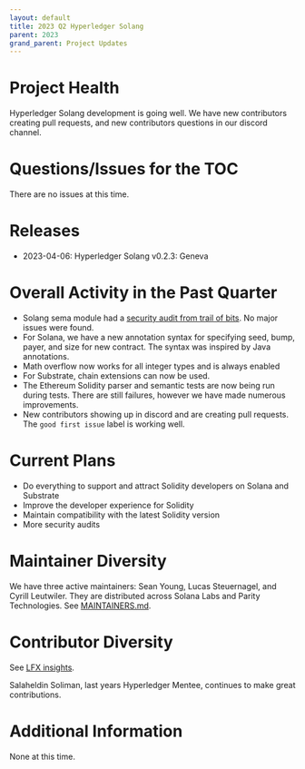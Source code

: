 ```yaml
---
layout: default
title: 2023 Q2 Hyperledger Solang
parent: 2023
grand_parent: Project Updates
---
```


# Project Health

Hyperledger Solang development is going well. We have new contributors creating pull requests,
and new contributors questions in our discord channel.

# Questions/Issues for the TOC

There are no issues at this time.

# Releases

* 2023-04-06: Hyperledger Solang v0.2.3: Geneva

# Overall Activity in the Past Quarter

 * Solang sema module had a [security audit from trail of bits](https://github.com/solana-labs/security-audits/blob/master/solang/Trail_of_Bits_Solang_Final_report.pdf).
   No major issues were found.
 * For Solana, we have a new annotation syntax for specifying seed, bump, payer, and size for
   new contract. The syntax was inspired by Java annotations.
 * Math overflow now works for all integer types and is always enabled
 * For Substrate, chain extensions can now be used.
 * The Ethereum Solidity parser and semantic tests are now being run during tests. There are
   still failures, however we have made numerous improvements.
 * New contributors showing up in discord and are creating pull requests. The `good first issue` label
   is working well.

# Current Plans

* Do everything to support and attract Solidity developers on Solana and Substrate
* Improve the developer experience for Solidity
* Maintain compatibility with the latest Solidity version
* More security audits

# Maintainer Diversity

We have three active maintainers: Sean Young, Lucas Steuernagel, and Cyrill Leutwiler. They are distributed across Solana Labs and Parity Technologies. See [MAINTAINERS.md](https://github.com/hyperledger/solang/blob/main/MAINTAINERS.md).

# Contributor Diversity

See [LFX insights](https://insights.lfx.linuxfoundation.org/projects/hyperledger%2Fsolang/dashboard;subTab=technical?time=%7B%22from%22:%222023-03-12T00:00:00.000Z%22,%22type%22:%22absolute%22,%22to%22:%222023-05-16T23:00:00.000Z%22%7D).

Salaheldin Soliman, last years Hyperledger Mentee, continues to make great contributions.

# Additional Information

None at this time.


